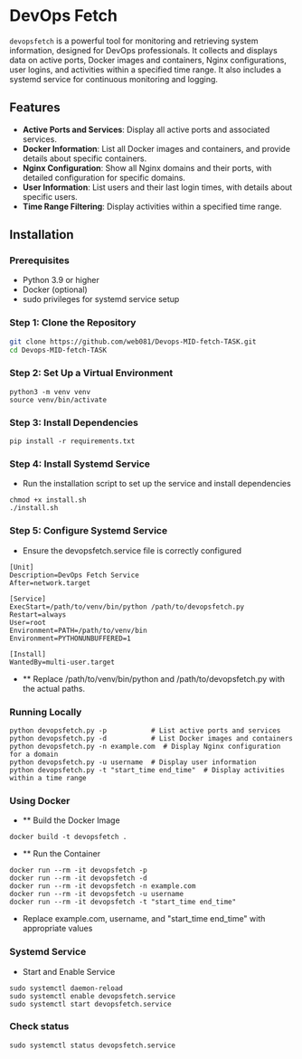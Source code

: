 # DevOps Fetch

`devopsfetch` is a powerful tool for monitoring and retrieving system information, designed for DevOps professionals. It collects and displays data on active ports, Docker images and containers, Nginx configurations, user logins, and activities within a specified time range. It also includes a systemd service for continuous monitoring and logging.

## Features

- **Active Ports and Services**: Display all active ports and associated services.
- **Docker Information**: List all Docker images and containers, and provide details about specific containers.
- **Nginx Configuration**: Show all Nginx domains and their ports, with detailed configuration for specific domains.
- **User Information**: List users and their last login times, with details about specific users.
- **Time Range Filtering**: Display activities within a specified time range.

## Installation

### Prerequisites

- Python 3.9 or higher
- Docker (optional)
- sudo privileges for systemd service setup

### Step 1: Clone the Repository

```bash
git clone https://github.com/web081/Devops-MID-fetch-TASK.git
cd Devops-MID-fetch-TASK
```
### Step 2: Set Up a Virtual Environment
```
python3 -m venv venv
source venv/bin/activate
```
### Step 3: Install Dependencies
```
pip install -r requirements.txt
```
### Step 4: Install Systemd Service
- Run the installation script to set up the service and install dependencies
```
chmod +x install.sh
./install.sh
```
### Step 5: Configure Systemd Service
- Ensure the devopsfetch.service file is correctly configured
```
[Unit]
Description=DevOps Fetch Service
After=network.target

[Service]
ExecStart=/path/to/venv/bin/python /path/to/devopsfetch.py
Restart=always
User=root
Environment=PATH=/path/to/venv/bin
Environment=PYTHONUNBUFFERED=1

[Install]
WantedBy=multi-user.target
```
- ** Replace /path/to/venv/bin/python and /path/to/devopsfetch.py with the actual paths.

### Running Locally
```
python devopsfetch.py -p           # List active ports and services
python devopsfetch.py -d           # List Docker images and containers
python devopsfetch.py -n example.com  # Display Nginx configuration for a domain
python devopsfetch.py -u username  # Display user information
python devopsfetch.py -t "start_time end_time"  # Display activities within a time range
```
### Using Docker
- ** Build the Docker Image
```
docker build -t devopsfetch .
```
- ** Run the Container
```
docker run --rm -it devopsfetch -p
docker run --rm -it devopsfetch -d
docker run --rm -it devopsfetch -n example.com
docker run --rm -it devopsfetch -u username
docker run --rm -it devopsfetch -t "start_time end_time"
```
- Replace example.com, username, and "start_time end_time" with appropriate values
### Systemd Service
- Start and Enable Service
```
sudo systemctl daemon-reload
sudo systemctl enable devopsfetch.service
sudo systemctl start devopsfetch.service
```
### Check status
``` 
sudo systemctl status devopsfetch.service
```